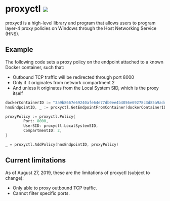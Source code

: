 # proxyctl [![](https://godoc.org/github.com/sprt/proxyctl?status.svg)](http://godoc.org/github.com/sprt/proxyctl)


proxyctl is a high-level library and program that allows users to program
layer-4 proxy policies on Windows through the Host Networking Service (HNS).

## Example

The following code sets a proxy policy on the endpoint attached to a known Docker
container, such that:

- Outbound TCP traffic will be redirected through port 8000
- Only if it originates from network compartment 2
- And unless it originates from the Local System SID, which is the proxy itself

```go
dockerContainerID := "3a9b8667e69240afe64e77db0ee4b4056e69278c3d85a9add753eaca6601da93"
hnsEndpointID, _ := proxyctl.GetEndpointFromContainer(dockerContainerID)

proxyPolicy := proxyctl.Policy{
        Port: 8000,
        UserSID: proxyctl.LocalSystemSID,
        CompartmentID: 2,
}

_ = proxyctl.AddPolicy(hnsEndpointID, proxyPolicy)
```

## Current limitations

As of August 27, 2019, these are the limitations of proxyctl (subject to change):

- Only able to proxy outbound TCP traffic.
- Cannot filter specific ports.

